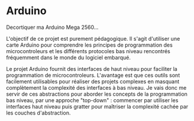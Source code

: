 Arduino
=======

Decortiquer ma Arduino Mega 2560...


L'objectif de ce projet est purement pédagogique. Il s'agit d'utiliser une carte Arduino pour comprendre les principes de programmation des microcontroleurs et les différents protocoles bas niveau rencontrés fréquemment dans le monde du logiciel embarqué.

Le projet Arduino fournit des interfaces de haut niveau pour faciliter la programmation de microcontroleurs. L'avantage est que ces outils sont facilement utilisables pour réaliser des projets complexes en masquant complètement la complexité des interfaces à bas niveau. Je vais donc me servir de ces abstractions pour aborder les concepts de la programmation bas niveau, par une approche "top-down" : commencer par utiliser les interfaces haut niveau puis gratter pour maîtriser la complexité cachée par les couches d'abstraction. 